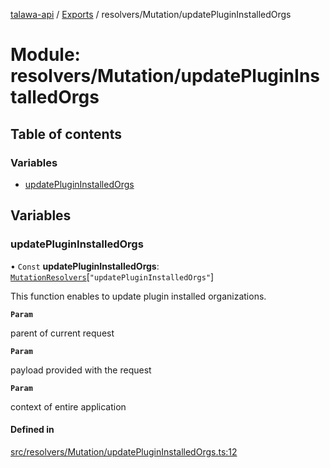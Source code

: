 [talawa-api](../README.md) / [Exports](../modules.md) / resolvers/Mutation/updatePluginInstalledOrgs

# Module: resolvers/Mutation/updatePluginInstalledOrgs

## Table of contents

### Variables

- [updatePluginInstalledOrgs](resolvers_Mutation_updatePluginInstalledOrgs.md#updateplugininstalledorgs)

## Variables

### updatePluginInstalledOrgs

• `Const` **updatePluginInstalledOrgs**: [`MutationResolvers`](types_generatedGraphQLTypes.md#mutationresolvers)[``"updatePluginInstalledOrgs"``]

This function enables to update plugin installed organizations.

**`Param`**

parent of current request

**`Param`**

payload provided with the request

**`Param`**

context of entire application

#### Defined in

[src/resolvers/Mutation/updatePluginInstalledOrgs.ts:12](https://github.com/Nitya-Pasrija/talawa-api/blob/faae1c9/src/resolvers/Mutation/updatePluginInstalledOrgs.ts#L12)
